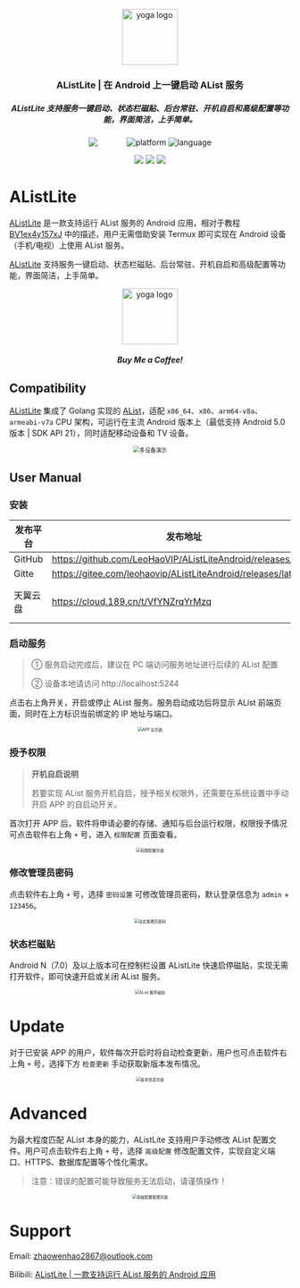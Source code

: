 <p align="center"><a href="https://github.com/LeoHaoVIP/AListLiteAndroid" target="_blank" rel="noopener noreferrer"><img width="100" src="./README/ic_launcher.png" alt="yoga logo"></a></p>
<h3 align="center">AListLite | 在 Android 上一键启动 AList 服务</h3>
<h5 align="center">AListLite 支持服务一键启动、状态栏磁贴、后台常驻、开机自启和高级配置等功能，界面简洁，上手简单。</h5>
<p align="center">
    <a href="https://github.com/LeoHaoVIP/AListLiteAndroid/releases" style="color: white" target="_blank"
       rel="noopener noreferrer">
        <img alt="release" src="https://img.shields.io/github/v/release/LeoHaoVIP/AListLiteAndroid"/>
    </a>
    <img alt="platform" src="https://img.shields.io/badge/platform-android-f079f4.svg"/>
    <img alt="language" src="https://img.shields.io/badge/language-java|go-green.svg"/>
</p>
<p align="center">
    <a href="https://alist.nn.ci/zh/guide/drivers/common.html" style="color: white" target="_blank"
       rel="noopener noreferrer">
        <img src="https://img.shields.io/badge/挂载教程-338888.svg"/>
    </a>
    <a href="https://github.com/LeoHaoVIP/AListLiteAndroid/issues" style="color: white" target="_blank"
       rel="noopener noreferrer">
        <img src="https://img.shields.io/badge/问题反馈-00ccff.svg"/>
    </a>
    <a href="mailto:zhaowenhao2867@outlook.com" style="color: white" target="_blank"
       rel="noopener noreferrer">
        <img src="https://img.shields.io/badge/联系开发者-339966.svg"/>
    </a>
</p>


# AListLite

[AListLite](https://github.com/LeoHaoVIP/AListLiteAndroid) 是一款支持运行 AList 服务的 Android 应用，相对于教程 [BV1ex4y157xJ](https://www.bilibili.com/video/BV1ex4y157xJ) 中的描述，用户无需借助安装 Termux 即可实现在 Android 设备（手机/电视）上使用 AList 服务。

[AListLite](https://github.com/LeoHaoVIP/AListLiteAndroid) 支持服务一键启动、状态栏磁贴、后台常驻、开机自启和高级配置等功能，界面简洁，上手简单。

<p align="center"><img width="100" src="./README/rewardcode.png" alt="yoga logo"></p>
<h5 align="center">Buy Me a Coffee!</h5>

## Compatibility

[AListLite](https://github.com/LeoHaoVIP/AListLiteAndroid) 集成了 Golang 实现的 [AList](https://github.com/alist-org/alist)，适配 `x86_64`、`x86`、`arm64-v8a`、`armeabi-v7a` CPU 架构，可运行在主流 Android 版本上（最低支持 Android 5.0 版本 | SDK API 21），同时适配移动设备和 TV 设备。

<center class="half">
<img src="./README/demo-devices.png" alt="多设备演示" style="zoom:70%"/>
</center>



## User Manual

### 安装

| 发布平台 | 发布地址                                                     | 备注         |
| -------- | ------------------------------------------------------------ | ------------ |
| GitHub   | https://github.com/LeoHaoVIP/AListLiteAndroid/releases/latest |              |
| Gitte    | https://gitee.com/leohaovip/AListLiteAndroid/releases/latest |              |
| 天翼云盘 | https://cloud.189.cn/t/VfYNZrqYrMzq                          | 访问码：jc08 |

### 启动服务

> ① 服务启动完成后，建议在 PC 端访问服务地址进行后续的 AList 配置
>
> ② 设备本地请访问 http://localhost:5244

点击右上角开关，开启或停止 AList 服务。服务启动成功后将显示 AList 前端页面，同时在上方标识当前绑定的 IP 地址与端口。

<center class="half">
<img src="./README/main-page.png" alt="APP 主页面" style="zoom:50%"/>
</center>

### 授予权限

> **开机自启说明**
>
> 若要实现 AList 服务开机自启，授予相关权限外，还需要在系统设置中手动开启 APP 的自启动开关。

首次打开 APP 后，软件将申请必要的存储、通知与后台运行权限，权限授予情况可点击软件右上角 `+` 号，进入 `权限配置` 页面查看。

<center class="half">
<img src="./README/permission.png" alt="权限配置页面" style="zoom:50%"/>
</center>

### 修改管理员密码

点击软件右上角 `+` 号，选择 `密码设置` 可修改管理员密码，默认登录信息为 `admin` + `123456`。

<center class="half">
<img src="./README/password-page.png" alt="设定管理员密码" style="zoom:50%"/>
</center>

### 状态栏磁贴

Android N（7.0）及以上版本可在控制栏设置 AListLite 快速启停磁贴，实现无需打开软件，即可快速开启或关闭 AList 服务。

<center class="half">
<img src="./README/tile-service.png" alt="AList 服务磁贴" style="zoom:50%"/>
</center>

# Update

对于已安装 APP 的用户，软件每次开启时将自动检查更新，用户也可点击软件右上角 `+` 号，选择下方 `检查更新` 手动获取新版本发布情况。

<center class="half">
<img src="./README/update-page.png" alt="版本信息页面" style="zoom:50%"/>
</center>


# Advanced

为最大程度匹配 AList 本身的能力，AListLite 支持用户手动修改 AList 配置文件。用户可点击软件右上角 `+` 号，选择 `高级配置` 修改配置文件，实现自定义端口、HTTPS、数据库配置等个性化需求。

> 注意：错误的配置可能导致服务无法启动，请谨慎操作！

<center class="half">
<img src="./README/config-manage.png" alt="高级配置管理页面" style="zoom:50%"/>
</center>

# Support

Email: <zhaowenhao2867@outlook.com>

Bilibili: [AListLite | 一款支持运行 AList 服务的 Android 应用](https://www.bilibili.com/video/BV1PA4m1G7Ui)

